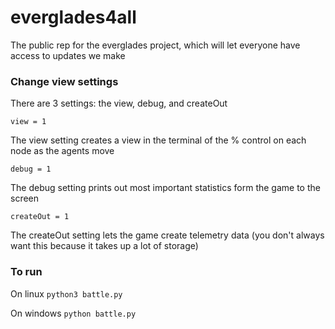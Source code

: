 # everglades4all
The public rep for the everglades project, which will let everyone have access to updates we make

### Change view settings
There are 3 settings: the view, debug, and createOut

```view = 1```

The view setting creates a view in the terminal of the % control on each node as the agents move

```debug = 1``` 

The debug setting prints out most important statistics form the game to the screen

```createOut = 1``` 

The createOut setting lets the game create telemetry data (you don't always want this because it takes up a lot of storage)

### To run
On linux
```python3 battle.py```

On windows
```python battle.py```

